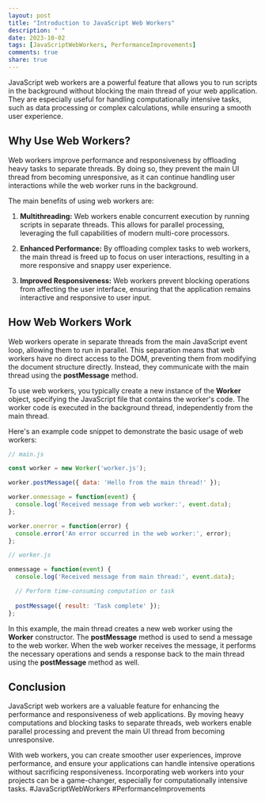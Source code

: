 ```yaml
---
layout: post
title: "Introduction to JavaScript Web Workers"
description: " "
date: 2023-10-02
tags: [JavaScriptWebWorkers, PerformanceImprovements]
comments: true
share: true
---
```


JavaScript web workers are a powerful feature that allows you to run scripts in the background without blocking the main thread of your web application. They are especially useful for handling computationally intensive tasks, such as data processing or complex calculations, while ensuring a smooth user experience.

## Why Use Web Workers?

Web workers improve performance and responsiveness by offloading heavy tasks to separate threads. By doing so, they prevent the main UI thread from becoming unresponsive, as it can continue handling user interactions while the web worker runs in the background.

The main benefits of using web workers are:

1. **Multithreading:** Web workers enable concurrent execution by running scripts in separate threads. This allows for parallel processing, leveraging the full capabilities of modern multi-core processors.

2. **Enhanced Performance:** By offloading complex tasks to web workers, the main thread is freed up to focus on user interactions, resulting in a more responsive and snappy user experience.

3. **Improved Responsiveness:** Web workers prevent blocking operations from affecting the user interface, ensuring that the application remains interactive and responsive to user input.

## How Web Workers Work

Web workers operate in separate threads from the main JavaScript event loop, allowing them to run in parallel. This separation means that web workers have no direct access to the DOM, preventing them from modifying the document structure directly. Instead, they communicate with the main thread using the **postMessage** method.

To use web workers, you typically create a new instance of the **Worker** object, specifying the JavaScript file that contains the worker's code. The worker code is executed in the background thread, independently from the main thread.

Here's an example code snippet to demonstrate the basic usage of web workers:

```javascript
// main.js

const worker = new Worker('worker.js');

worker.postMessage({ data: 'Hello from the main thread!' });

worker.onmessage = function(event) {
  console.log('Received message from web worker:', event.data);
};

worker.onerror = function(error) {
  console.error('An error occurred in the web worker:', error);
};
```

```javascript
// worker.js

onmessage = function(event) {
  console.log('Received message from main thread:', event.data);

  // Perform time-consuming computation or task
 
  postMessage({ result: 'Task complete' });
};
```

In this example, the main thread creates a new web worker using the **Worker** constructor. The **postMessage** method is used to send a message to the web worker. When the web worker receives the message, it performs the necessary operations and sends a response back to the main thread using the **postMessage** method as well.

## Conclusion

JavaScript web workers are a valuable feature for enhancing the performance and responsiveness of web applications. By moving heavy computations and blocking tasks to separate threads, web workers enable parallel processing and prevent the main UI thread from becoming unresponsive.

With web workers, you can create smoother user experiences, improve performance, and ensure your applications can handle intensive operations without sacrificing responsiveness. Incorporating web workers into your projects can be a game-changer, especially for computationally intensive tasks. #JavaScriptWebWorkers #PerformanceImprovements